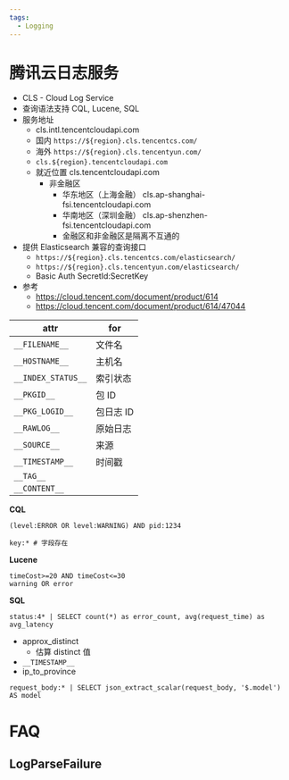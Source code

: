 ```yaml
---
tags:
  - Logging
---
```


# 腾讯云日志服务

- CLS - Cloud Log Service
- 查询语法支持 CQL, Lucene, SQL
- 服务地址
  - cls.intl.tencentcloudapi.com
  - 国内 `https://${region}.cls.tencentcs.com/`
  - 海外 `https://${region}.cls.tencentyun.com/`
  - `cls.${region}.tencentcloudapi.com`
  - 就近位置 cls.tencentcloudapi.com
    - 非金融区
      - 华东地区（上海金融） cls.ap-shanghai-fsi.tencentcloudapi.com
      - 华南地区（深圳金融） cls.ap-shenzhen-fsi.tencentcloudapi.com
      - 金融区和非金融区是隔离不互通的
- 提供 Elasticsearch 兼容的查询接口
  - `https://${region}.cls.tencentcs.com/elasticsearch/`
  - `https://${region}.cls.tencentyun.com/elasticsearch/`
  - Basic Auth SecretId:SecretKey
- 参考
  - https://cloud.tencent.com/document/product/614
  - https://cloud.tencent.com/document/product/614/47044

| attr               | for       |
| ------------------ | --------- |
| `__FILENAME__`     | 文件名    |
| `__HOSTNAME__`     | 主机名    |
| `__INDEX_STATUS__` | 索引状态  |
| `__PKGID__`        | 包 ID     |
| `__PKG_LOGID__`    | 包日志 ID |
| `__RAWLOG__`       | 原始日志  |
| `__SOURCE__`       | 来源      |
| `__TIMESTAMP__`    | 时间戳    |
| `__TAG__`          |
| `__CONTENT__`      |

**CQL**

```
(level:ERROR OR level:WARNING) AND pid:1234

key:* # 字段存在
```

**Lucene**

```
timeCost>=20 AND timeCost<=30
warning OR error
```

**SQL**

```
status:4* | SELECT count(*) as error_count, avg(request_time) as avg_latency
```

- approx_distinct
  - 估算 distinct 值
- `__TIMESTAMP__`
- ip_to_province

```
request_body:* | SELECT json_extract_scalar(request_body, '$.model') AS model
```

# FAQ

## LogParseFailure
